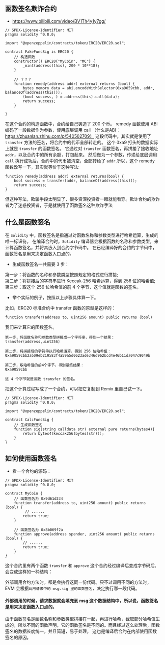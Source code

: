 ## 函数签名欺诈合约
* https://www.bilibili.com/video/BV1Th4y1y7gg/

```solidity
// SPDX-License-Identifier: MIT
pragma solidity ^0.8.0;

import "@openzeppelin/contracts/token/ERC20/ERC20.sol";

contract FakeFuncSig is ERC20 {
    // 构造函数
    constructor() ERC20("MyCoin", "MC") {
        _mint(address(this), 200 * 10**18);
    }

    // ？？？
    function remedy(address addr) external returns (bool) {
        bytes memory data = abi.encodeWithSelector(0xa9059cbb, addr, balanceOf(address(this)));
        (bool success, ) = address(this).call(data);
        return success;
    }

}
```
在这个合约的构造函数中，合约给自己铸造了 200 个币。
remedy 函数使用 ABI 编码了一段数据作为参数，使用底层调用 call
（什么是ABI：https://zhuanlan.zhihu.com/p/540502709）
这段代码中，其实就是使用了 `transfer` 方法的签名，将合约中的代币全部转走的。
这个 0xa9 打头的数据实际上就是 `transfer` 的函数签名。
它通过对 `transfer` 函数签名，再拼接了接收地址 `addr`，以及合约中的所有余额，打包起来。
然后做为一个参数，传递给底层调用 `call`
执行成功后，合约中的代币被清空，全部转给了 `addr`
所以，这个 remedy 函数改写一下，其实就等价于这种写法:
```solidity
function remedy(address addr) external returns(bool) {
    bool success = transfer(addr, balanceOf(address(this)));
    return success;
}
```
但这种写法，欺骗手段太明显了，很多资深投资者一眼就能看穿。欺诈合约的欺诈者为了迷惑投资者，于是就使用了函数签名这种欺诈手法

## 什么是函数签名

在 `Solidity` 中，函数签名是指通过对函数名称和参数类型进行哈希运算，生成的唯一标识符。
在编译合约时，`Solidity` 编译器会根据函数的名称和参数类型，来计算函数签名，并将其嵌入到合约字节码中。
在已经编译好的合约的字节码中，函数签名是用来决定函数入口点的。

* 生成函数签名一共需要 3 步：

第一步：将函数的名称和参数类型按照规定的格式进行拼接;\
第二步：将拼接后的字符串进行 Keccak-256 哈希运算，得到 256 位的哈希值;\
第三步：取这个 256 位哈希值的前 4 个字节，这个值就是函数的签名。

* 举个实际的例子，按照以上步骤具体算一下。

比如，ERC20 标准合约中 transfer 函数的原型是这样的：
```solidity
function transfer(address to, uint256 amount) public returns (bool)
```
我们来计算它的函数签名。
```solidity
第一步，将函数名称和参数类型拼接成一个字符串，得到一个结果：
transfer(address,uint256)

第二步，将拼接后的字符串执行哈希运算，得到 256 位哈希值：
0xa9059cbb2ab09eb219583f4a59a5d0623ade346d962bcd4e46b11da047c9049b

第三步，取哈希值的前4个字节，得到最终结果：
0xa9059cbb

这 4 个字节就是函数 transfer 的签名。
```
把这个计算过程写成了一个合约，可以把它复制到 Remix 里自己试一下。
```solidity
// SPDX-License-Identifier: MIT
pragma solidity ^0.8.0;

import "@openzeppelin/contracts/token/ERC20/ERC20.sol";

contract CalcFuncSig {
    // 生成函数签名
    function sig(string calldata str) external pure returns(bytes4){
        return bytes4(keccak256(bytes(str)));
    }
}
```
## 如何使用函数签名

* 看一个合约的源码：
```solidity
// SPDX-License-Identifier: MIT
pragma solidity ^0.8.0;

contract MyCoin {
    // 函数签名为 0x9d61d234
    function transfer(address to, uint256 amount) public returns (bool) {
    	 // ......
        return true;
    }

    // 函数签名为 0x8b069f2a
    function approve(address spender, uint256 amount) public returns (bool) {
    	// ......
        return true;
    }
}
```
这个合约里有两个函数 `transfer` 和 `approve`
这个合约经过编译后变成字节码后，会变成这样的一种结构：

外部调用合约方法时，都是会执行这同一份代码。只不过调用不同的方法时，EVM 会根据`调用请求中的 msg.sig 里的函数签名`，决定执行哪一段代码。
#### 外部调用的时候，请求数据就会填充到 msg 这个数据结构中，所以说，函数签名是用来决定函数入口点的。
由于函数签名是函数名称和参数类型拼接在一起，再进行哈希，截取部分哈希值生成的，所以不同的函数声明，它的函数签名是不同的。而且经过这么处理后，函数签名的数据长度统一，并且简短，易于处理。
这也是编译后合约在内部使用函数签名的原因。



